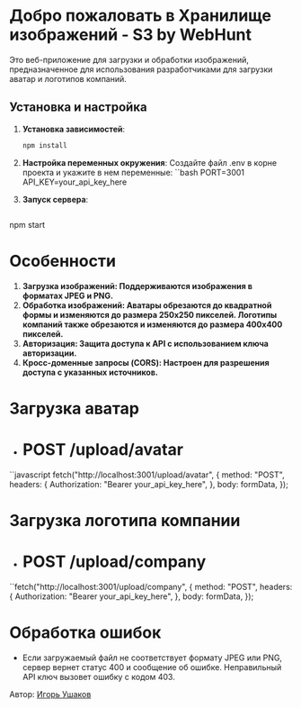 # Добро пожаловать в Хранилище изображений - S3 by WebHunt 

Это веб-приложение для загрузки и обработки изображений, предназначенное для использования разработчиками для загрузки аватар и логотипов компаний.

## Установка и настройка

1. **Установка зависимостей**:
   ```bash
   npm install
   
2. **Настройка переменных окружения**:
Создайте файл .env в корне проекта и укажите в нем переменные:
  ``bash
  PORT=3001
  API_KEY=your_api_key_here

3. **Запуск сервера**:
    ```bash
  npm start


# Особенности
1. **Загрузка изображений: Поддерживаются изображения в форматах JPEG и PNG.**
2. **Обработка изображений: Аватары обрезаются до квадратной формы и изменяются до размера 250x250 пикселей. Логотипы компаний также обрезаются и изменяются до размера 400x400 пикселей.**
3. **Авторизация: Защита доступа к API с использованием ключа авторизации.**
4. **Кросс-доменные запросы (CORS): Настроен для разрешения доступа с указанных источников.**

# Загрузка аватар
- # POST /upload/avatar
``javascript
fetch("http://localhost:3001/upload/avatar", {
  method: "POST",
  headers: {
    Authorization: "Bearer your_api_key_here",
  },
  body: formData,
});

# Загрузка логотипа компании
- # POST /upload/company
``fetch("http://localhost:3001/upload/company", {
  method: "POST",
  headers: {
    Authorization: "Bearer your_api_key_here",
  },
  body: formData,
});

# Обработка ошибок
- Если загружаемый файл не соответствует формату JPEG или PNG, сервер вернет статус 400 и сообщение об ошибке.
Неправильный API ключ вызовет ошибку с кодом 403.

Автор: [Игорь Ушаков](https://github.com/IgorUshakov05)
